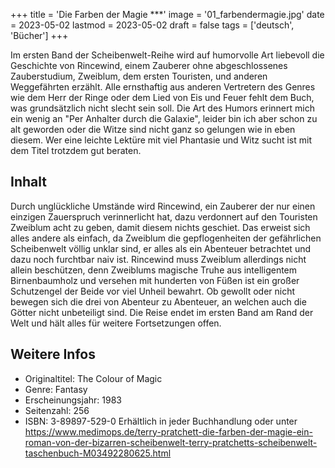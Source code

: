 +++
title = 'Die Farben der Magie ***'
image = '01_farbendermagie.jpg'
date = 2023-05-02
lastmod = 2023-05-02
draft = false
tags = ['deutsch', 'Bücher']
+++

Im ersten Band der Scheibenwelt-Reihe wird auf humorvolle Art liebevoll die Geschichte 
von Rincewind, einem Zauberer ohne abgeschlossenes Zauberstudium, Zweiblum, 
dem ersten Touristen, und anderen Weggefährten erzählt. 
Alle ernsthaftig aus anderen Vertretern des Genres wie dem Herr der Ringe 
oder dem Lied von Eis und Feuer fehlt dem Buch, was grundsätzlich nicht slecht sein soll. 
Die Art des Humors erinnert mich ein wenig an "Per Anhalter durch die Galaxie", 
leider bin ich aber schon zu alt geworden oder die Witze sind nicht ganz 
so gelungen wie in eben diesem. Wer eine leichte Lektüre mit viel Phantasie und 
Witz sucht ist mit dem Titel trotzdem gut beraten.

## Inhalt

Durch unglückliche Umstände wird Rincewind, ein Zauberer der nur einen einzigen 
Zauerspruch verinnerlicht hat, dazu verdonnert auf den Touristen Zweiblum acht zu geben, 
damit diesem nichts geschiet. Das erweist sich alles andere als einfach, 
da Zweiblum die gepflogenheiten der gefährlichen Scheibenwelt völlig unklar sind, 
er alles als ein Abenteuer betrachtet und dazu noch furchtbar naiv ist. 
Rincewind muss Zweiblum allerdings nicht allein beschützen, denn Zweiblums 
magische Truhe aus intelligentem Birnenbaumholz und versehen mit hunderten von 
Füßen ist ein großer Schutzengel der Beide vor viel Unheil bewahrt. 
Ob gewollt oder nicht bewegen sich die drei von Abenteur zu Abenteuer, 
an welchen auch die Götter nicht unbeteiligt sind. Die Reise endet im ersten 
Band am Rand der Welt und hält alles für weitere Fortsetzungen offen.

## Weitere Infos
- Originaltitel: The Colour of Magic
- Genre: Fantasy
- Erscheinungsjahr: 1983
- Seitenzahl: 256
- ISBN: 3-89897-529-0
Erhältlich in jeder Buchhandlung oder unter https://www.medimops.de/terry-pratchett-die-farben-der-magie-ein-roman-von-der-bizarren-scheibenwelt-terry-pratchetts-scheibenwelt-taschenbuch-M03492280625.html